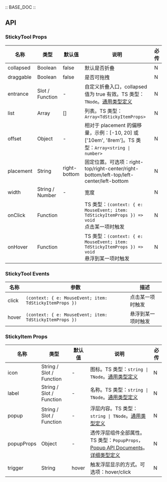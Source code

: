 :: BASE_DOC ::

## API
### StickyTool Props

名称 | 类型 | 默认值 | 说明 | 必传
-- | -- | -- | -- | --
collapsed | Boolean | false | 默认是否折叠 | N
draggable | Boolean | false | 是否可拖拽 | N
entrance | Slot / Function | - | 自定义折叠入口，collapsed 值为 true 有效。TS 类型：`TNode`。[通用类型定义](https://github.com/Tencent/tdesign-vue-next/blob/develop/src/common.ts) | N
list | Array | [] | 列表。TS 类型：`Array<TdStickyItemProps>` | N
offset | Object | - | 相对于 placement 的偏移量，示例：[-10, 20] 或 ['10em', '8rem']。TS 类型：`Array<string \| number>` | N
placement | String | right-bottom | 固定位置。可选项：right-top/right-center/right-bottom/left-top/left-center/left-bottom | N
width | String / Number | - | 宽度 | N
onClick | Function |  | TS 类型：`(context: { e: MouseEvent; item: TdStickyItemProps }) => void`<br/>点击某一项时触发 | N
onHover | Function |  | TS 类型：`(context: { e: MouseEvent; item: TdStickyItemProps }) => void`<br/>悬浮到某一项时触发 | N

### StickyTool Events

名称 | 参数 | 描述
-- | -- | --
click | `(context: { e: MouseEvent; item: TdStickyItemProps })` | 点击某一项时触发
hover | `(context: { e: MouseEvent; item: TdStickyItemProps })` | 悬浮到某一项时触发

### StickyItem Props

名称 | 类型 | 默认值 | 说明 | 必传
-- | -- | -- | -- | --
icon | String / Slot / Function | - | 图标。TS 类型：`string \| TNode`。[通用类型定义](https://github.com/Tencent/tdesign-vue-next/blob/develop/src/common.ts) | N
label | String / Slot / Function | - | 名称。TS 类型：`string \| TNode`。[通用类型定义](https://github.com/Tencent/tdesign-vue-next/blob/develop/src/common.ts) | N
popup | String / Slot / Function | - | 浮层内容。TS 类型：`string \| TNode`。[通用类型定义](https://github.com/Tencent/tdesign-vue-next/blob/develop/src/common.ts) | N
popupProps | Object | - | 透传浮层组件全部属性。TS 类型：`PopupProps`，[Popup API Documents](./popup?tab=api)。[详细类型定义](https://github.com/Tencent/tdesign-vue-next/tree/develop/src/sticky-tool/type.ts) | N
trigger | String | hover | 触发浮层显示的方式。可选项：hover/click | N
